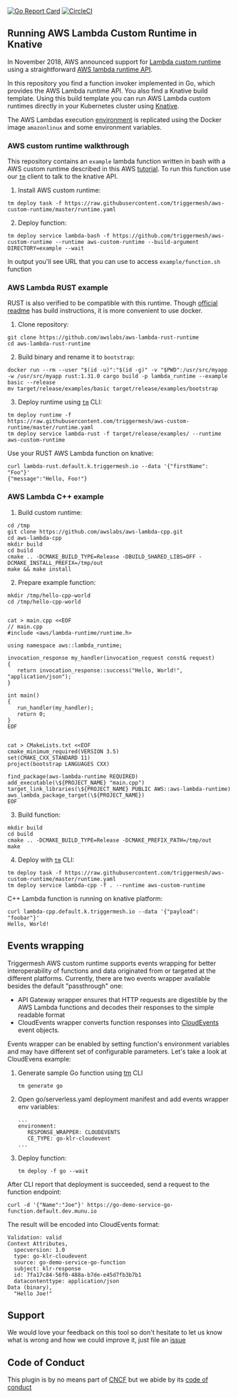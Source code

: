 [![Go Report Card](https://goreportcard.com/badge/github.com/triggermesh/aws-custom-runtime)](https://goreportcard.com/report/github.com/triggermesh/aws-custom-runtime) [![CircleCI](https://circleci.com/gh/triggermesh/aws-custom-runtime.svg?style=shield)](https://circleci.com/gh/triggermesh/aws-custom-runtime)

## Running AWS Lambda Custom Runtime in Knative

In November 2018, AWS announced support for [Lambda custom runtime](https://aws.amazon.com/about-aws/whats-new/2018/11/aws-lambda-now-supports-custom-runtimes-and-layers/) using a straightforward [AWS lambda runtime API](https://docs.aws.amazon.com/lambda/latest/dg/runtimes-api.html).

In this repository you find a function invoker implemented in Go, which provides the AWS Lambda runtime API. You also find a Knative build template. Using this build template you can run AWS Lambda custom runtimes directly in your Kubernetes cluster using [Knative](https://github.com/knative).

The AWS Lambdas execution [environment](https://docs.aws.amazon.com/lambda/latest/dg/current-supported-versions.html) is replicated using the Docker image `amazonlinux` and some environment variables.

### AWS custom runtime walkthrough

This repository contains an `example` lambda function written in bash with a AWS custom runtime described in this AWS [tutorial](https://docs.aws.amazon.com/lambda/latest/dg/runtimes-walkthrough.html). To run this function use our [`tm`](https://github.com/triggermesh/tm) client to talk to the knative API.

1. Install AWS custom runtime:
```
tm deploy task -f https://raw.githubusercontent.com/triggermesh/aws-custom-runtime/master/runtime.yaml
```

2. Deploy function:
```
tm deploy service lambda-bash -f https://github.com/triggermesh/aws-custom-runtime --runtime aws-custom-runtime --build-argument DIRECTORY=example --wait
```

In output you'll see URL that you can use to access `example/function.sh` function


### AWS Lambda RUST example

RUST is also verified to be compatible with this runtime. Though [official readme](https://github.com/awslabs/aws-lambda-rust-runtime) has build instructions, it is more convenient to use docker.

1. Clone repository:
```
git clone https://github.com/awslabs/aws-lambda-rust-runtime
cd aws-lambda-rust-runtime
```

2. Build binary and rename it to `bootstrap`:
```
docker run --rm --user "$(id -u)":"$(id -g)" -v "$PWD":/usr/src/myapp -w /usr/src/myapp rust:1.31.0 cargo build -p lambda_runtime --example basic --release
mv target/release/examples/basic target/release/examples/bootstrap
```

3. Deploy runtime using [`tm`](https://github.com/triggermesh/tm) CLI:
```
tm deploy runtime -f https://raw.githubusercontent.com/triggermesh/aws-custom-runtime/master/runtime.yaml
tm deploy service lambda-rust -f target/release/examples/ --runtime aws-custom-runtime
```

Use your RUST AWS Lambda function on knative:

```
curl lambda-rust.default.k.triggermesh.io --data '{"firstName": "Foo"}'
{"message":"Hello, Foo!"}
```

### AWS Lambda C++ example

1. Build custom runtime:
```
cd /tmp
git clone https://github.com/awslabs/aws-lambda-cpp.git
cd aws-lambda-cpp
mkdir build
cd build
cmake .. -DCMAKE_BUILD_TYPE=Release -DBUILD_SHARED_LIBS=OFF -DCMAKE_INSTALL_PREFIX=/tmp/out
make && make install
```

2. Prepare example function:
```
mkdir /tmp/hello-cpp-world
cd /tmp/hello-cpp-world


cat > main.cpp <<EOF
// main.cpp
#include <aws/lambda-runtime/runtime.h>

using namespace aws::lambda_runtime;

invocation_response my_handler(invocation_request const& request)
{
   return invocation_response::success("Hello, World!", "application/json");
}

int main()
{
   run_handler(my_handler);
   return 0;
}
EOF


cat > CMakeLists.txt <<EOF
cmake_minimum_required(VERSION 3.5)
set(CMAKE_CXX_STANDARD 11)
project(bootstrap LANGUAGES CXX)

find_package(aws-lambda-runtime REQUIRED)
add_executable(\${PROJECT_NAME} "main.cpp")
target_link_libraries(\${PROJECT_NAME} PUBLIC AWS::aws-lambda-runtime)
aws_lambda_package_target(\${PROJECT_NAME})
EOF
```

3. Build function:
```
mkdir build
cd build
cmake .. -DCMAKE_BUILD_TYPE=Release -DCMAKE_PREFIX_PATH=/tmp/out
make
```

4. Deploy with [`tm`](https://github.com/triggermesh/tm) CLI:
```
tm deploy task -f https://raw.githubusercontent.com/triggermesh/aws-custom-runtime/master/runtime.yaml
tm deploy service lambda-cpp -f . --runtime aws-custom-runtime
```

C++ Lambda function is running on knative platform:
```
curl lambda-cpp.default.k.triggermesh.io --data '{"payload": "foobar"}'
Hello, World!
```

## Events wrapping

Triggermesh AWS custom runtime supports events wrapping for better interoperability of functions and data originated from or targeted at the different platforms. Currently, there are two events wrapper available besides the default "passthrough" one:

- API Gateway wrapper ensures that HTTP requests are digestible by the AWS Lambda functions and decodes their responses to the simple readable format
- CloudEvents wrapper converts function responses into [CloudEvents](https://github.com/cloudevents/spec/blob/v1.0/README.md) event objects.

Events wrapper can be enabled by setting function's environment variables and may have different set of configurable parameters. Let's take a look at CloudEvens example:

1. Generate sample Go function using [tm](https://github.com/triggermesh/tm) CLI
   ```
   tm generate go
   ```

1. Open go/serverless.yaml deployment manifest and add events wrapper env variables:
   ```
   ...
   environment:
      RESPONSE_WRAPPER: CLOUDEVENTS
      CE_TYPE: go-klr-cloudevent
   ...
   ```
1. Deploy function:
   ```
   tm deploy -f go --wait
   ```

After CLI report that deployment is succeeded, send a request to the function endpoint:

```
curl -d '{"Name":"Joe"}' https://go-demo-service-go-function.default.dev.munu.io
```

The result will be encoded into CloudEvents format:

```
Validation: valid
Context Attributes,
  specversion: 1.0
  type: go-klr-cloudevent
  source: go-demo-service-go-function
  subject: klr-response
  id: 7fa17c84-56f0-488a-b7de-e45d7fb3b7b1
  datacontenttype: application/json
Data (binary),
  "Hello Joe!"
```

## Support

We would love your feedback on this tool so don't hesitate to let us know what is wrong and how we could improve it, just file an [issue](https://github.com/triggermesh/aws-custom-runtime/issues/new)

## Code of Conduct

This plugin is by no means part of [CNCF](https://www.cncf.io/) but we abide by its [code of conduct](https://github.com/cncf/foundation/blob/master/code-of-conduct.md)
